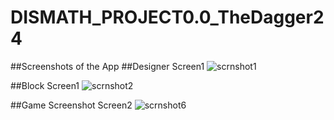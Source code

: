 # DISMATH_PROJECT0.0_TheDagger24

##Screenshots of the App
##Designer Screen1
![scrnshot1](https://cloud.githubusercontent.com/assets/16659403/13394938/69c388d0-df26-11e5-99c2-647c2061023f.png)

##Block Screen1
![scrnshot2](https://cloud.githubusercontent.com/assets/16659403/13394955/7fa34cf8-df26-11e5-9ad7-3fdc62a652eb.png)

##Game Screenshot Screen2
![scrnshot6](https://cloud.githubusercontent.com/assets/16659403/13394966/983e7f58-df26-11e5-8fda-257cf03e7f89.png)


